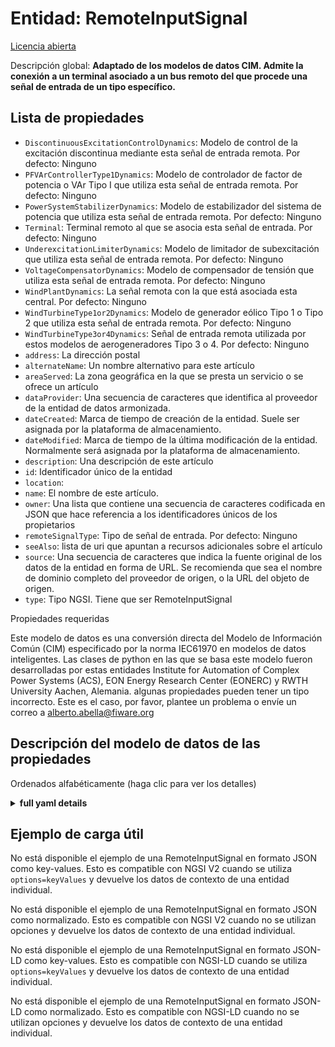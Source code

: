 Entidad: RemoteInputSignal  
==========================  
[Licencia abierta](https://github.com/smart-data-models//dataModel.EnergyCIM/blob/master/RemoteInputSignal/LICENSE.md)  
Descripción global: **Adaptado de los modelos de datos CIM. Admite la conexión a un terminal asociado a un bus remoto del que procede una señal de entrada de un tipo específico.**  

## Lista de propiedades  

- `DiscontinuousExcitationControlDynamics`: Modelo de control de la excitación discontinua mediante esta señal de entrada remota. Por defecto: Ninguno  - `PFVArControllerType1Dynamics`: Modelo de controlador de factor de potencia o VAr Tipo I que utiliza esta señal de entrada remota. Por defecto: Ninguno  - `PowerSystemStabilizerDynamics`: Modelo de estabilizador del sistema de potencia que utiliza esta señal de entrada remota. Por defecto: Ninguno  - `Terminal`: Terminal remoto al que se asocia esta señal de entrada. Por defecto: Ninguno  - `UnderexcitationLimiterDynamics`: Modelo de limitador de subexcitación que utiliza esta señal de entrada remota. Por defecto: Ninguno  - `VoltageCompensatorDynamics`: Modelo de compensador de tensión que utiliza esta señal de entrada remota. Por defecto: Ninguno  - `WindPlantDynamics`: La señal remota con la que está asociada esta central. Por defecto: Ninguno  - `WindTurbineType1or2Dynamics`: Modelo de generador eólico Tipo 1 o Tipo 2 que utiliza esta señal de entrada remota. Por defecto: Ninguno  - `WindTurbineType3or4Dynamics`: Señal de entrada remota utilizada por estos modelos de aerogeneradores Tipo 3 o 4. Por defecto: Ninguno  - `address`: La dirección postal  - `alternateName`: Un nombre alternativo para este artículo  - `areaServed`: La zona geográfica en la que se presta un servicio o se ofrece un artículo  - `dataProvider`: Una secuencia de caracteres que identifica al proveedor de la entidad de datos armonizada.  - `dateCreated`: Marca de tiempo de creación de la entidad. Suele ser asignada por la plataforma de almacenamiento.  - `dateModified`: Marca de tiempo de la última modificación de la entidad. Normalmente será asignada por la plataforma de almacenamiento.  - `description`: Una descripción de este artículo  - `id`: Identificador único de la entidad  - `location`:   - `name`: El nombre de este artículo.  - `owner`: Una lista que contiene una secuencia de caracteres codificada en JSON que hace referencia a los identificadores únicos de los propietarios  - `remoteSignalType`: Tipo de señal de entrada. Por defecto: Ninguno  - `seeAlso`: lista de uri que apuntan a recursos adicionales sobre el artículo  - `source`: Una secuencia de caracteres que indica la fuente original de los datos de la entidad en forma de URL. Se recomienda que sea el nombre de dominio completo del proveedor de origen, o la URL del objeto de origen.  - `type`: Tipo NGSI. Tiene que ser RemoteInputSignal    
Propiedades requeridas  
Este modelo de datos es una conversión directa del Modelo de Información Común (CIM) especificado por la norma IEC61970 en modelos de datos inteligentes. Las clases de python en las que se basa este modelo fueron desarrolladas por estas entidades Institute for Automation of Complex Power Systems (ACS), EON Energy Research Center (EONERC) y RWTH University Aachen, Alemania. algunas propiedades pueden tener un tipo incorrecto. Este es el caso, por favor, plantee un problema o envíe un correo a alberto.abella@fiware.org  
## Descripción del modelo de datos de las propiedades  
Ordenados alfabéticamente (haga clic para ver los detalles)  
<details><summary><strong>full yaml details</strong></summary>    
```yaml  
RemoteInputSignal:    
  description: 'Adapted from CIM data models. Supports connection to a terminal associated with a remote bus from which an input signal of a specific type is coming.'    
  properties:    
    DiscontinuousExcitationControlDynamics:    
      description: 'Discontinuous excitation control model using this remote input signal. Default: None'    
      type: number    
      x-ngsi:    
        model: https://schema.org/Number    
    PFVArControllerType1Dynamics:    
      description: 'Power Factor or VAr controller Type I model using this remote input signal. Default: None'    
      type: number    
      x-ngsi:    
        model: https://schema.org/Number    
    PowerSystemStabilizerDynamics:    
      description: 'Power system stabilizer model using this remote input signal. Default: None'    
      type: number    
      x-ngsi:    
        model: https://schema.org/Number    
    Terminal:    
      description: 'Remote terminal with which this input signal is associated. Default: None'    
      type: number    
      x-ngsi:    
        model: https://schema.org/Number    
    UnderexcitationLimiterDynamics:    
      description: 'Underexcitation limiter model using this remote input signal. Default: None'    
      type: number    
      x-ngsi:    
        model: https://schema.org/Number    
    VoltageCompensatorDynamics:    
      description: 'Voltage compensator model using this remote input signal. Default: None'    
      type: number    
      x-ngsi:    
        model: https://schema.org/Number    
    WindPlantDynamics:    
      description: 'The remote signal with which this power plant is associated. Default: None'    
      type: number    
      x-ngsi:    
        model: https://schema.org/Number    
    WindTurbineType1or2Dynamics:    
      description: 'Wind generator Type 1 or Type 2 model using this remote input signal. Default: None'    
      type: number    
      x-ngsi:    
        model: https://schema.org/Number    
    WindTurbineType3or4Dynamics:    
      description: 'Remote input signal used by these wind turbine Type 3 or 4 models. Default: None'    
      type: number    
      x-ngsi:    
        model: https://schema.org/Number    
    address:    
      description: 'The mailing address'    
      properties:    
        addressCountry:    
          description: 'Property. The country. For example, Spain. Model:''https://schema.org/addressCountry'''    
          type: string    
        addressLocality:    
          description: 'Property. The locality in which the street address is, and which is in the region. Model:''https://schema.org/addressLocality'''    
          type: string    
        addressRegion:    
          description: 'Property. The region in which the locality is, and which is in the country. Model:''https://schema.org/addressRegion'''    
          type: string    
        areaServed:    
          description: 'Property. The geographic area where a service or offered item is provided. Model:''https://schema.org/areaServed'''    
          type: string    
        postOfficeBoxNumber:    
          description: 'Property. The post office box number for PO box addresses. For example, Spain. Model:''https://schema.org/postOfficeBoxNumber'''    
          type: string    
        postalCode:    
          description: 'Property. The postal code. For example, Spain. Model:''https://schema.org/https://schema.org/postalCode'''    
          type: string    
        streetAddress:    
          description: 'Property. The street address. Model:''https://schema.org/streetAddress'''    
          type: string    
      type: Property    
      x-ngsi:    
        model: https://schema.org/address    
    alternateName:    
      description: 'An alternative name for this item'    
      type: Property    
    areaServed:    
      description: 'The geographic area where a service or offered item is provided'    
      type: Property    
      x-ngsi:    
        model: https://schema.org/Text    
    dataProvider:    
      description: 'A sequence of characters identifying the provider of the harmonised data entity.'    
      type: Property    
    dateCreated:    
      description: 'Entity creation timestamp. This will usually be allocated by the storage platform.'    
      format: date-time    
      type: Property    
    dateModified:    
      description: 'Timestamp of the last modification of the entity. This will usually be allocated by the storage platform.'    
      format: date-time    
      type: Property    
    description:    
      description: 'A description of this item'    
      type: Property    
    id:    
      anyOf: &remoteinputsignal_-_properties_-_owner_-_items_-_anyof    
        - description: 'Property. Identifier format of any NGSI entity'    
          maxLength: 256    
          minLength: 1    
          pattern: ^[\w\-\.\{\}\$\+\*\[\]`|~^@!,:\\]+$    
          type: string    
        - description: 'Property. Identifier format of any NGSI entity'    
          format: uri    
          type: string    
      description: 'Unique identifier of the entity'    
      type: Property    
    location:    
      $id: https://geojson.org/schema/Geometry.json    
      $schema: "http://json-schema.org/draft-07/schema#"    
      oneOf:    
        - properties:    
            bbox:    
              items:    
                type: number    
              minItems: 4    
              type: array    
            coordinates:    
              items:    
                type: number    
              minItems: 2    
              type: array    
            type:    
              enum:    
                - Point    
              type: string    
          required:    
            - type    
            - coordinates    
          title: 'GeoJSON Point'    
          type: object    
        - properties:    
            bbox:    
              items:    
                type: number    
              minItems: 4    
              type: array    
            coordinates:    
              items:    
                items:    
                  type: number    
                minItems: 2    
                type: array    
              minItems: 2    
              type: array    
            type:    
              enum:    
                - LineString    
              type: string    
          required:    
            - type    
            - coordinates    
          title: 'GeoJSON LineString'    
          type: object    
        - properties:    
            bbox:    
              items:    
                type: number    
              minItems: 4    
              type: array    
            coordinates:    
              items:    
                items:    
                  items:    
                    type: number    
                  minItems: 2    
                  type: array    
                minItems: 4    
                type: array    
              type: array    
            type:    
              enum:    
                - Polygon    
              type: string    
          required:    
            - type    
            - coordinates    
          title: 'GeoJSON Polygon'    
          type: object    
        - properties:    
            bbox:    
              items:    
                type: number    
              minItems: 4    
              type: array    
            coordinates:    
              items:    
                items:    
                  type: number    
                minItems: 2    
                type: array    
              type: array    
            type:    
              enum:    
                - MultiPoint    
              type: string    
          required:    
            - type    
            - coordinates    
          title: 'GeoJSON MultiPoint'    
          type: object    
        - properties:    
            bbox:    
              items:    
                type: number    
              minItems: 4    
              type: array    
            coordinates:    
              items:    
                items:    
                  items:    
                    type: number    
                  minItems: 2    
                  type: array    
                minItems: 2    
                type: array    
              type: array    
            type:    
              enum:    
                - MultiLineString    
              type: string    
          required:    
            - type    
            - coordinates    
          title: 'GeoJSON MultiLineString'    
          type: object    
        - properties:    
            bbox:    
              items:    
                type: number    
              minItems: 4    
              type: array    
            coordinates:    
              items:    
                items:    
                  items:    
                    items:    
                      type: number    
                    minItems: 2    
                    type: array    
                  minItems: 4    
                  type: array    
                type: array    
              type: array    
            type:    
              enum:    
                - MultiPolygon    
              type: string    
          required:    
            - type    
            - coordinates    
          title: 'GeoJSON MultiPolygon'    
          type: object    
      title: 'GeoJSON Geometry'    
    name:    
      description: 'The name of this item.'    
      type: Property    
    owner:    
      description: 'A List containing a JSON encoded sequence of characters referencing the unique Ids of the owner(s)'    
      items:    
        anyOf: *remoteinputsignal_-_properties_-_owner_-_items_-_anyof    
        description: 'Property. Unique identifier of the entity'    
      type: Property    
    remoteSignalType:    
      description: 'Type of input signal. Default: None'    
      type: number    
      x-ngsi:    
        model: https://schema.org/Number    
    seeAlso:    
      description: 'list of uri pointing to additional resources about the item'    
      oneOf:    
        - items:    
            - format: uri    
              type: string    
          minItems: 1    
          type: array    
        - format: uri    
          type: string    
      type: Property    
    source:    
      description: 'A sequence of characters giving the original source of the entity data as a URL. Recommended to be the fully qualified domain name of the source provider, or the URL to the source object.'    
      type: Property    
    type:    
      description: 'NGSI type. It has to be RemoteInputSignal'    
      enum:    
        - RemoteInputSignal    
      type: Property    
  required: []    
  type: object    
```  
</details>    
## Ejemplo de carga útil  
No está disponible el ejemplo de una RemoteInputSignal en formato JSON como key-values. Esto es compatible con NGSI V2 cuando se utiliza `options=keyValues` y devuelve los datos de contexto de una entidad individual.  
No está disponible el ejemplo de una RemoteInputSignal en formato JSON como normalizado. Esto es compatible con NGSI V2 cuando no se utilizan opciones y devuelve los datos de contexto de una entidad individual.  
No está disponible el ejemplo de una RemoteInputSignal en formato JSON-LD como key-values. Esto es compatible con NGSI-LD cuando se utiliza `options=keyValues` y devuelve los datos de contexto de una entidad individual.  
No está disponible el ejemplo de una RemoteInputSignal en formato JSON-LD como normalizado. Esto es compatible con NGSI-LD cuando no se utilizan opciones y devuelve los datos de contexto de una entidad individual.  
